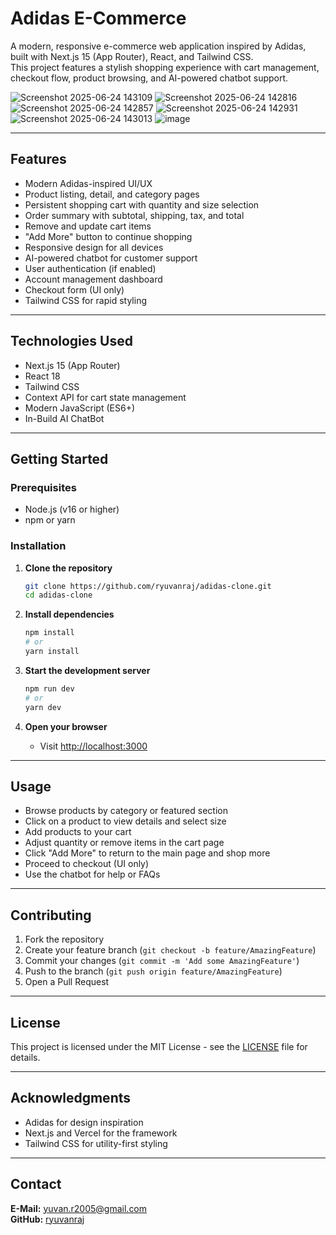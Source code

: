 # Adidas E-Commerce

A modern, responsive e-commerce web application inspired by Adidas, built with Next.js 15 (App Router), React, and Tailwind CSS.  
This project features a stylish shopping experience with cart management, checkout flow, product browsing, and AI-powered chatbot support.

![Screenshot 2025-06-24 143109](https://github.com/user-attachments/assets/01d6defb-3fc8-474c-9ac7-498d208e8a57)
![Screenshot 2025-06-24 142816](https://github.com/user-attachments/assets/7a4b7bc3-4cfa-4148-9c5d-abf796415e22)
![Screenshot 2025-06-24 142857](https://github.com/user-attachments/assets/c4866f4a-c506-413a-8f5e-2790197d13c3)
![Screenshot 2025-06-24 142931](https://github.com/user-attachments/assets/61913fea-25a2-4e24-b68f-24014ab55f20)
![Screenshot 2025-06-24 143013](https://github.com/user-attachments/assets/98333874-ebff-442e-b111-f358700d7030)
![image](https://github.com/user-attachments/assets/a2a9f966-2a27-478e-b732-acb954eb6c2f)


---

## Features

- Modern Adidas-inspired UI/UX
- Product listing, detail, and category pages
- Persistent shopping cart with quantity and size selection
- Order summary with subtotal, shipping, tax, and total
- Remove and update cart items
- "Add More" button to continue shopping
- Responsive design for all devices
- AI-powered chatbot for customer support
- User authentication (if enabled)
- Account management dashboard
- Checkout form (UI only)
- Tailwind CSS for rapid styling

---

## Technologies Used

- Next.js 15 (App Router)
- React 18
- Tailwind CSS
- Context API for cart state management
- Modern JavaScript (ES6+)
- In-Build AI ChatBot

---

## Getting Started

### Prerequisites

- Node.js (v16 or higher)
- npm or yarn

### Installation

1. **Clone the repository**
    ```bash
    git clone https://github.com/ryuvanraj/adidas-clone.git
    cd adidas-clone
    ```

2. **Install dependencies**
    ```bash
    npm install
    # or
    yarn install
    ```

3. **Start the development server**
    ```bash
    npm run dev
    # or
    yarn dev
    ```

4. **Open your browser**
    - Visit [http://localhost:3000](http://localhost:3000)

---

## Usage

- Browse products by category or featured section
- Click on a product to view details and select size
- Add products to your cart
- Adjust quantity or remove items in the cart page
- Click "Add More" to return to the main page and shop more
- Proceed to checkout (UI only)
- Use the chatbot for help or FAQs

---

## Contributing

1. Fork the repository
2. Create your feature branch (`git checkout -b feature/AmazingFeature`)
3. Commit your changes (`git commit -m 'Add some AmazingFeature'`)
4. Push to the branch (`git push origin feature/AmazingFeature`)
5. Open a Pull Request

---

## License

This project is licensed under the MIT License - see the [LICENSE](LICENSE) file for details.

---

## Acknowledgments

- Adidas for design inspiration
- Next.js and Vercel for the framework
- Tailwind CSS for utility-first styling

---

## Contact

**E-Mail:** [yuvan.r2005@gmail.com](mailto:yuvan.r2005@gmail.com)  
**GitHub:** [ryuvanraj](https://github.com/ryuvanraj)
